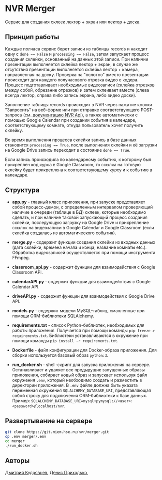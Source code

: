 # NVR Merger 

Сервис для создания склеек лектор + экран или лектор + доска.

## Принцип работы

Каждые полчаса сервис берет записи из таблицы records и 
находит одну с `done == False` и `processing == False`, затем 
запускает процесс создания склейки, основанный на данных этой записи. 
При наличии презентации выполняется склейка лектор + экран, в случае же 
отсутствия презентации выполняется склейка лектор + камера, направленная 
на доску. Проверка на "полотно" вместо презентации происходит для каждого 
получасового отрезка видео с кодера. Процесс подготавливает необходимые 
видеозаписи (склейка отрезков между собой, обрезание отрезков) и затем 
склеивает вместе (слева всегда лектор, справа либо запись экрана, 
либо видео доски). 

Заполнение таблицы records происходит в NVR через 
нажатие кнопки "Запросить" на веб-форме или при отправке соответствующего 
POST-запроса (см. [документацию NVR Api](https://nvr.miem.hse.ru/manage-api)),
а также автоматически с помощью Google Calendar при создании события 
в календаре, соответствующему комнате, откуда пользователь хочет получить
склейку.

Во время выполнения процесса склейки запись в базе данных становится
`processing == True`, после выполнения склейки и её загрузки на Google Drive
запись переходит в состояние `done == True`.

Если запись происходила по календарному событию, к которому был прикреплен
код курса в Google Classroom, то ссылка на готовую склейку будет прикреплена к 
соответствующему курсу и к событию в календаре.

## Структура 

* **app.py** - главный класс приложения, при запуске представляет собой 
процесс-демон, c определенным интервалом проверяющий наличие в очереди 
(таблице в БД) склеек, которые необходимо сделать, и при наличие таковой 
запускающий процесс создания склейки, последующую загрузку на Google Drive
и прикрепление ссылок на видеозаписи в Google Calendar и Google Classroom
(если склейка создалась из автоматического события).

* **merge.py** - содержит функции создания склейки из входных данных
(дата склейки, времена начала и конца, название комнаты etc.). Обработка
видеозаписей осуществляется при помощи инструмента FFmpeg.

* **classroom_api.py** - содержит  функции для взаимодействия с Google Classroom API.

* **calendarAPI.py** - содержит функции для взаимодействия с Google Calendar API.

* **driveAPI.py** - содержит функции для взаимодействия с Google Drive API.

* **models.py** - содержит модели MySQL-таблиц, смапленные при помощи 
ORM-библиотеки SQLAlchemy.

* **requirements.txt** - список Python-библиотек, необходимых для работы 
приложения. Получается при помощи команды `pip freeze > requirements.txt`. 
Библиотеки устанавливаются в окружение при помощи команды 
`pip install -r requirements.txt`. 

* **Dockerfile** - файл конфигурации для Docker-образа приложения. 
Для сборки используется базовый образ `python:3`.

* **run_docker.sh** - shell-скрипт для запуска приложения на сервере. 
Останавливает и удаляет все предыдущие запущенные образы приложения, 
собирает новый образ и запускает используя файл окружения `.env`, который 
необходимо создать и разместить в директории приложения. В `.env` файле 
должна быть указата переменная окружения `SQLALCHEMY_DATABASE_URI`, 
представляющая собой строку для подключения ORM-библиотеки к базе данных. 
Пример: `SQLALCHEMY_DATABASE_URI=mysql+pymysql://<user>:<password>@localhost/nvr`.

## Развертывание на сервере

```bash
git clone https://git.miem.hse.ru/nvr/merger.git
cp .env merger/.env
cd merger
./run_docker.sh
```

## Авторы

[Дмитрий Кудрявцев](https://github.com/kuderr),
[Денис Приходько](https://github.com/Burnouttt), 
